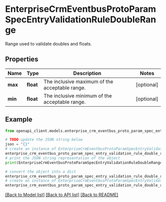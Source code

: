# EnterpriseCrmEventbusProtoParamSpecEntryValidationRuleDoubleRange

Range used to validate doubles and floats.

## Properties

Name | Type | Description | Notes
------------ | ------------- | ------------- | -------------
**max** | **float** | The inclusive maximum of the acceptable range. | [optional] 
**min** | **float** | The inclusive minimum of the acceptable range. | [optional] 

## Example

```python
from openapi_client.models.enterprise_crm_eventbus_proto_param_spec_entry_validation_rule_double_range import EnterpriseCrmEventbusProtoParamSpecEntryValidationRuleDoubleRange

# TODO update the JSON string below
json = "{}"
# create an instance of EnterpriseCrmEventbusProtoParamSpecEntryValidationRuleDoubleRange from a JSON string
enterprise_crm_eventbus_proto_param_spec_entry_validation_rule_double_range_instance = EnterpriseCrmEventbusProtoParamSpecEntryValidationRuleDoubleRange.from_json(json)
# print the JSON string representation of the object
print(EnterpriseCrmEventbusProtoParamSpecEntryValidationRuleDoubleRange.to_json())

# convert the object into a dict
enterprise_crm_eventbus_proto_param_spec_entry_validation_rule_double_range_dict = enterprise_crm_eventbus_proto_param_spec_entry_validation_rule_double_range_instance.to_dict()
# create an instance of EnterpriseCrmEventbusProtoParamSpecEntryValidationRuleDoubleRange from a dict
enterprise_crm_eventbus_proto_param_spec_entry_validation_rule_double_range_from_dict = EnterpriseCrmEventbusProtoParamSpecEntryValidationRuleDoubleRange.from_dict(enterprise_crm_eventbus_proto_param_spec_entry_validation_rule_double_range_dict)
```
[[Back to Model list]](../README.md#documentation-for-models) [[Back to API list]](../README.md#documentation-for-api-endpoints) [[Back to README]](../README.md)



